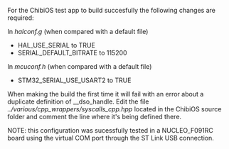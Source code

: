 For the ChibiOS test app to build succesfully the following changes are required:

In _halconf.g_ (when compared with a default file)
- HAL_USE_SERIAL to TRUE
- SERIAL_DEFAULT_BITRATE to 115200

In _mcuconf.h_ (when compared with a default file)
- STM32_SERIAL_USE_USART2 to TRUE

When making the build the first time it will fail with an error about a duplicate definition of __dso_handle.
Edit the file _../various/cpp_wrappers/syscalls_cpp.hpp_ located in the ChibiOS source folder and comment the line where it's being defined there.

NOTE: this configuration was sucessfully tested in a NUCLEO_F091RC board using the virtual COM port through the ST Link USB connection.
